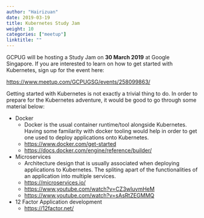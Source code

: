 ```yaml
---
author: "Hairizuan"
date: 2019-03-19
title: Kubernetes Study Jam
weight: 10
categories: ["meetup"]
linktitle: ""
---
```


GCPUG will be hosting a Study Jam on **30 March 2019** at Google Singapore. If you are interested to learn on how to get started with Kubernetes, sign up for the event here:

https://www.meetup.com/GCPUGSG/events/258099863/

Getting started with Kubernetes is not exactly a trivial thing to do. In order to prepare for the Kubernetes adventure, it would be good to go through some material below:

- Docker
  - Docker is the usual container runtime/tool alongside Kubernetes. Having some familarity with docker tooling would help in order to get one used to deploy applications onto Kubernetes.
  - https://www.docker.com/get-started
  - https://docs.docker.com/engine/reference/builder/
- Microservices
  - Architecture design that is usually associated when deploying applications to Kubernetes. The spliting apart of the functionalities of an application into multiple services.
  - https://microservices.io/
  - https://www.youtube.com/watch?v=CZ3wIuvmHeM
  - https://www.youtube.com/watch?v=sAsRtZEGMMQ
- 12 Factor Application development
  - https://12factor.net/
